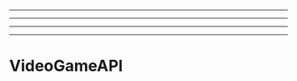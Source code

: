 ---------------------------------------------------------------------------
----------------------------------------------------------------------------------------------------
----------------------------------------------------------------------------------------------------
-------------------------------------------------------
# VideoGameAPI
